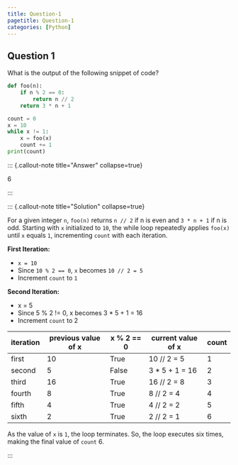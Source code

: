 ```yaml
---
title: Question-1
pagetitle: Question-1
categories: [Python]
---
```


## Question 1

What is the output of the following snippet of code?

```python
def foo(n):
    if n % 2 == 0:
        return n // 2
    return 3 * n + 1

count = 0
x = 10
while x != 1:
    x = foo(x)
    count += 1
print(count)
```

::: {.callout-note title="Answer" collapse=true}

$6$

:::



::: {.callout-note title="Solution" collapse=true}

For a given integer `n`, `foo(n)` returns `n // 2` if n is even and `3 * n + 1` if n is odd. 
Starting with `x` initialized to `10`, the while loop repeatedly applies `foo(x)` until `x` equals `1`, incrementing `count` with each iteration.

**First Iteration:**

+ `x = 10` 
+ Since `10 % 2 == 0`, `x` becomes `10 // 2 = 5`
+ Increment `count` to `1`

**Second Iteration:**

- x = 5
- Since 5 % 2 != 0, x becomes 3 * 5 + 1 = 16
- Increment `count` to 2

| iteration | previous value of x | x % 2 == 0 | current value of x | count |
|-----------|---------------------|------------|--------------------|-------|
| first     | 10                  | True       | 10 // 2 = 5        | 1     |
| second    | 5                   | False      | 3 * 5 + 1 = 16     | 2     |
| third     | 16                  | True       | 16 // 2 = 8        | 3     |
| fourth    | 8                   | True       | 8 // 2 = 4         | 4     |
| fifth     | 4                   | True       | 4 // 2 = 2         | 5     |
| sixth     | 2                   | True       | 2 // 2 = 1         | 6     |

As the value of `x` is `1`, the loop terminates. So, the loop executes six times, making the final value of `count` 6.

:::